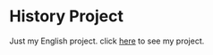 # History Project
Just my English project. click [here](https://kidsonfilms-python-rules.github.io/EnglishProject/) to see my project.